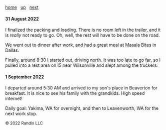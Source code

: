 [home](https://randix.github.io) &nbsp; [up](https://randix.github.io/travel) &nbsp; [next](https://randix.gitgub.io/travel/220902)

#### 31 August 2022

I finalized the packing and loading. There is no room left in the trailer, and it is *really* not ready to go. Oh, well, the rest will have to be done on the road.

We went out to dinner after work, and had a great meal at Masala Bites in Dallas.

Finally, around 8:30 I started out, driving north. It was too late to go far, so I pulled into a rest area on I5 near Wilsonville and slept among the truckers.

#### 1 September 2022

I departed around 5:30 AM and arrived to my son's place in Beaverton for breakfast. It is nice to see his family with the grandkids. High speed internet! 

Daily goal: Yakima, WA for overnight, and then to Leavenworth, WA for the next work stop.

<font size=2>© 2022 Randix LLC</font>
